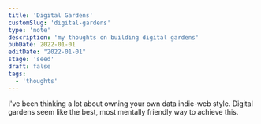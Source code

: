 ```yaml
---
title: 'Digital Gardens'
customSlug: 'digital-gardens'
type: 'note'
description: 'my thoughts on building digital gardens'
pubDate: 2022-01-01
editDate: "2022-01-01"
stage: 'seed'
draft: false
tags:
  - 'thoughts'
---
```


I've been thinking a lot about owning your own data indie-web style. Digital gardens seem like the best, most mentally friendly way to achieve this.
